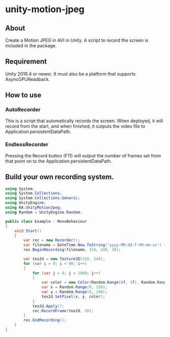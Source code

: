 # unity-motion-jpeg
## About
Create a Motion JPEG in AVI in Unity. A script to record the screen is included in the package.

## Requirement
Unity 2019.4 or newer.
It must also be a platform that supports AsyncGPUReadback.

## How to use
### AutoRecorder
This is a script that automatically records the screen. When deployed, it will record from the start, and when finished, it outputs the video file to Application.persistentDataPath.
### EndlessRecorder
Pressing the Record button (F11) will output the number of frames set from that point on to the Application.persistentDataPath.
## Build your own recording system.
```Example.cs
using System;
using System.Collections;
using System.Collections.Generic;
using UnityEngine;
using KA.UnityMotionJpeg;
using Random = UnityEngine.Random;

public class Example : MonoBehaviour
{
    void Start()
    {
        var rec = new Recorder();
        var filename = DateTime.Now.ToString("yyyy-MM-dd-T-HH-mm-ss") + ".avi";
        rec.BeginRecording(filename, 320, 240, 30);

        var tex2d = new Texture2D(320, 240);
        for (var i = 0; i < 90; i++)
        {
            for (var j = 0; j < 1000; j++)
            {
                var color = new Color(Random.Range(0f, 1f), Random.Range(0f, 1f), Random.Range(0f, 1f));
                var x = Random.Range(0, 320);
                var y = Random.Range(0, 240);
                tex2d.SetPixel(x, y, color);
            }
            tex2d.Apply();
            rec.RecordFrame(tex2d, 50);
        }
        rec.EndRecording();
    }
}
```